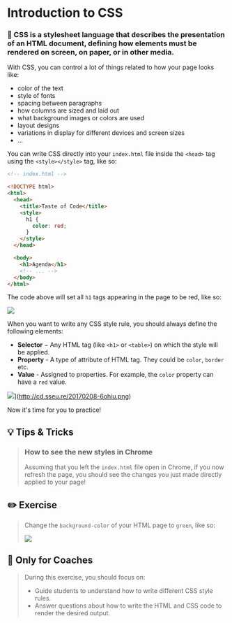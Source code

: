 # Introduction to CSS

### 🌟 CSS is a stylesheet language that describes the presentation of an HTML document, defining how elements must be rendered on screen, on paper, or in other media.

With CSS, you can control a lot of things related to how your page looks like:

+ color of the text
+ style of fonts
+ spacing between paragraphs
+ how columns are sized and laid out
+ what background images or colors are used
+ layout designs
+ variations in display for different devices and screen sizes
+ ...

You can write CSS directly into your `index.html` file inside the `<head>` tag using the `<style></style>` tag, like so:

```html
<!-- index.html -->

<!DOCTYPE html>
<html>
  <head>
    <title>Taste of Code</title>
    <style>
      h1 {
        color: red;
      }
    </style>
  </head>

  <body>
    <h1>Agenda</h1>
    <!-- ... -->
  </body>
</html>
```

The code above will set all `h1` tags appearing in the page to be red, like so:

![](https://cd.sseu.re/Taste_of_Code_2019-01-23_17-17-57.png)

When you want to write any CSS style rule, you should always define the following elements:

* **Selector** − Any HTML tag (like `<h1>` or `<table>`) on which the style will be applied.
* **Property** - A type of attribute of HTML tag. They could be `color`, `border` etc.
* **Value** - Assigned to properties. For example, the `color` property can have a `red` value.

![](http://cd.sseu.re/20170208-6ohiu.png)](http://cd.sseu.re/20170208-6ohiu.png)

Now it's time for you to practice!

## 💡 Tips & Tricks

> ### How to see the new styles in Chrome
>
> Assuming that you left the `index.html` file open in Chrome, if you now refresh the page, you should see the changes you just made directly applied to your page!



## ✏️ Exercise

> Change the `background-color` of your HTML page to `green`, like so:
>
> ![](https://cd.sseu.re/Taste_of_Code_2019-01-23_17-19-30.png)


## 🎩 Only for Coaches

> During this exercise, you should focus on:
>
> + Guide students to understand how to write different CSS style rules.
> + Answer questions about how to write the HTML and CSS code to render the desired output.
